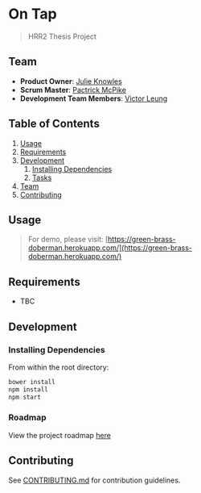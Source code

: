# On Tap

> HRR2 Thesis Project

## Team

  - __Product Owner__: [Julie Knowles](https://github.com/julieknowles)
  - __Scrum Master__: [Pactrick McPike](https://github.com/mcpike)
  - __Development Team Members__: [Victor Leung](https://github.com/victorleungtw)

## Table of Contents

1. [Usage](#Usage)
1. [Requirements](#requirements)
1. [Development](#development)
    1. [Installing Dependencies](#installing-dependencies)
    1. [Tasks](#tasks)
1. [Team](#team)
1. [Contributing](#contributing)

## Usage

> For demo, please visit: [https://green-brass-doberman.herokuapp.com/](https://green-brass-doberman.herokuapp.com/)

## Requirements

- TBC

## Development

### Installing Dependencies

From within the root directory:

```sh
bower install
npm install
npm start
```

### Roadmap

View the project roadmap [here](https://github.com/green-brass-doberman/on-tapp/issues)


## Contributing

See [CONTRIBUTING.md](CONTRIBUTING.md) for contribution guidelines.
